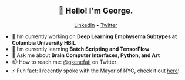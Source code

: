 <h2 align="center">👋 Hello! I'm George.</h2>
<p align="center">
<!  <a href="https://google.com"><!Blog</a>
  <a href="https://www.linkedin.com/in/george-kenefati/">LinkedIn</a> •
  <a href="https://twitter.com/gkenefati">Twitter</a>
</p>


- 🔭 I’m currently working on **Deep Learning Emphysema Subtypes at Columbia University HBIL**
- 🌱 I’m currently learning **Batch Scripting and TensorFlow**
- 💬 Ask me about **Brain Computer Interfaces, Python, and Art**
- 📫 How to reach me: [@gkenefati](https://twitter.com/gkenefati) on Twitter
- ⚡ Fun fact: I recently spoke with the Mayor of NYC, check it out [here](https://youtu.be/o_YdFNFyBOs?t=1488)!
